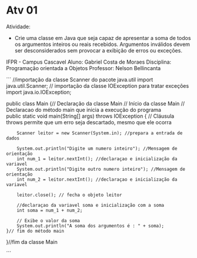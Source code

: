 # Atv 01

Atividade:
* Crie uma classe em Java que seja capaz de apresentar a soma de todos os argumentos inteiros ou reais recebidos. Argumentos inválidos devem ser desconsiderados sem provocar a exibição de erros ou exceções.

IFPR - Campus Cascavel
Aluno: Gabriel Costa de Moraes Disciplina: Programação orientada a Objetos
Professor: Nelson Bellincanta

´´´
//importação da classe Scanner do pacote java.util
import java.util.Scanner; 
// importação da classe IOException para tratar exceções
import java.io.IOException;


public class Main {// Declaração da classe Main
    // Início da classe Main 
    // Declaracao do método main que inicia a execução do programa  
	public static void main(String[] args) throws IOException {
		// Cláusula throws permite que um erro seja descartado, mesmo que ele ocorra
		
        Scanner leitor = new Scanner(System.in); //prepara a entrada de dados
        
        System.out.println("Digite um numero inteiro"); //Mensagem de orientação
        int num_1 = leitor.nextInt(); //declaraçao e inicialização da variavel
        System.out.println("Digite outro numero inteiro"); //Mensagem de orientação
        int num_2 = leitor.nextInt(); //declaraçao e inicialização da variavel
        
        leitor.close(); // fecha o objeto leitor
        
        //declaraçao da variavel soma e inicialização com a soma
        int soma = num_1 + num_2; 
        
        // Exibe o valor da soma
        System.out.println("A soma dos argumentos é : " + soma);
	}// fim do método main
}//fim da classe Main

´´´
